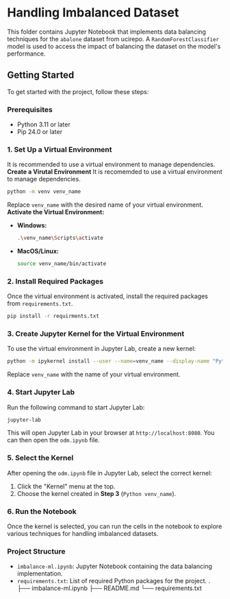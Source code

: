 # Handling Imbalanced Dataset

This folder contains Jupyter Notebook that implements data balancing techniques for the `abalone` dataset from ucirepo. A `RandomForestClassifier` model is used to access the impact of balancing the dataset on the model's performance.

## Getting Started
To get started with the project, follow these steps: 

### Prerequisites
- Python 3.11 or later
- Pip 24.0 or later

### 1. Set Up a Virtual Environment 
It is recommended to use a virtual environment to manage dependencies.
</br>
**Create a Virutal Environment**
It is recomemded to use a virtual environment to manage dependencies. 
</br>
```bash 
python -m venv venv_name
```
Replace `venv_name` with the desired name of your virtual environment.
</br>
**Activate the Virtual Environment:**
- **Windows:**
    ```bash
    .\venv_name\Scripts\activate
    ```
- **MacOS/Linux:**
    ```bash 
    source venv_name/bin/activate
    ```

### 2. Install Required Packages
Once the virtual environment is activated, install the required packages from `requirements.txt`.
```bash
pip install -r requirments.txt
```

### 3. Create Jupyter Kernel for the Virtual Environment 
To use the virtual environment in Jupyter Lab, create a new kernel:
```bash 
python -m ipykernel install --user --name=venv_name --display-name "Python venv_name" 
```
Replace `venv_name` with the name of your virtual environment.

### 4. Start Jupyter Lab 
Run the following command to start Jupyter Lab: 
```bash 
jupyter-lab
```
This will open Jupyter Lab in your browser at `http://localhost:8080`. You can then open the `odm.ipynb` file.

### 5. Select the Kernel
After opening the `odm.ipynb` file in Jupyter Lab, select the correct kernel:
1. Click the "Kernel" menu at the top.
2. Choose the kernel created in **Step 3** (`Python venv_name`).

### 6. Run the Notebook 
Once the kernel is selected, you can run the cells in the notebook to explore various techniques for handling imbalanced datasets. 

### Project Structure 
- `imbalance-ml.ipynb`: Jupyter Notebook containing the data balancing implementation.
- `requirements.txt`: List of required Python packages for the project.
.
├── imbalance-ml.ipynb
├── README.md
└── requirements.txt
